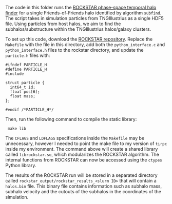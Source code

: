 The code in this folder runs the [ROCKSTAR phase-space temporal halo finder](https://iopscience.iop.org/article/10.1088/0004-637X/762/2/109) for a single Friends-of-Friends halo identified by algorithm `subfind`. The script takes in simulation particles from TNGIllustrius as a single HDF5 file. Using particles from host halos, we aim to find the subhalos/substructure within the TNGIllustrius halos/galaxy clusters. 

To set up this code, download the [ROCKSTAR repository](https://bitbucket.org/gfcstanford/rockstar/src/main/). Replace the `Makefile` with the file in this directory, add both the `python_interface.c` and `python_interface.h` files to the rockstar directory, and update the `particle.h` files with: 

 
<pre><code>#ifndef PARTICLE_H
#define PARTICLE_H
#include <stdint.h>

struct particle {
  int64_t id;
  float pos[6];
  float mass;
};

#endif /*PARTICLE_H*/
</code></pre>

Then, run the following command to compile the static library: 

<pre><code> make lib </code></pre>

The `CFLAGS` and `LDFLAGS` specifications inside the `Makefile` may be unnecessary, however I needed to point the make file to my version of `tirpc` inside my environment. The command above will create a shared library called `librockstar.so`, which modularizes the ROCKSTAR algorithm. The internal functions from ROCKSTAR can now be accessed using the `ctypes` Python library. 

The results of the ROCKSTAR run will be stored in a separated directory called `rockstar_output/rockstar_results_<slurm ID>` that will contain a `halos.bin` file. This binary file contains information such as subhalo mass, subhalo velocity and the cutouts of the subhalos in the coordinates of the simulation. 